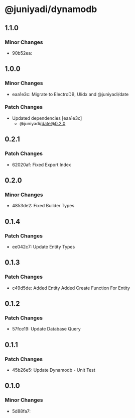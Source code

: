 # @juniyadi/dynamodb

## 1.1.0

### Minor Changes

- 90b52ea:

## 1.0.0

### Minor Changes

- eaa1e3c: Migrate to ElectroDB, Ulidx and @juniyadi/date

### Patch Changes

- Updated dependencies [eaa1e3c]
  - @juniyadi/date@0.2.0

## 0.2.1

### Patch Changes

- 62020af: Fixed Export Index

## 0.2.0

### Minor Changes

- 4853de2: Fixed Builder Types

## 0.1.4

### Patch Changes

- ee042c7: Update Entity Types

## 0.1.3

### Patch Changes

- c49d5de: Added Entity
  Added Create Function For Entity

## 0.1.2

### Patch Changes

- 57fce19: Update Database Query

## 0.1.1

### Patch Changes

- 45b26e5: Update Dynamodb - Unit Test

## 0.1.0

### Minor Changes

- 5d88fa7:
